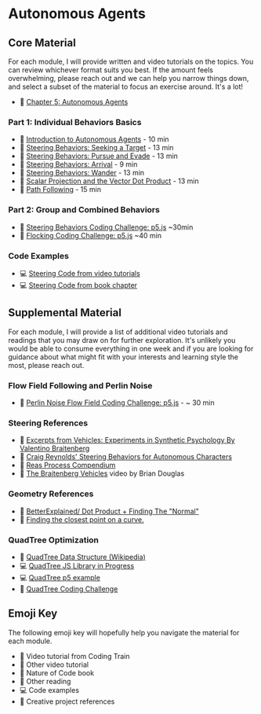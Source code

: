 # Autonomous Agents

## Core Material

For each module, I will provide written and video tutorials on the topics. You can review whichever format suits you best. If the amount feels overwhelming, please reach out and we can help you narrow things down, and select a subset of the material to focus an exercise around. It's a lot!

- 📗 [Chapter 5: Autonomous Agents](https://nature-of-code-2nd-edition.netlify.app/autonomous-agents/)

### Part 1: Individual Behaviors Basics

- 🚂 [Introduction to Autonomous Agents](https://thecodingtrain.com/tracks/the-nature-of-code-2/noc/5-autonomous-agents/1-steering-agents) - 10 min
- 🚂 [Steering Behaviors: Seeking a Target](https://thecodingtrain.com/tracks/the-nature-of-code-2/noc/5-autonomous-agents/2-seeking-a-target) - 13 min
- 🚂 [Steering Behaviors: Pursue and Evade](https://thecodingtrain.com/tracks/the-nature-of-code-2/noc/5-autonomous-agents/3-pursue-and-evade) - 13 min
- 🚂 [Steering Behaviors: Arrival](https://thecodingtrain.com/tracks/the-nature-of-code-2/noc/5-autonomous-agents/4-arrive-steering) - 9 min
- 🚂 [Steering Behaviors: Wander](https://thecodingtrain.com/tracks/the-nature-of-code-2/noc/5-autonomous-agents/5-wander) - 13 min
- 🚂 [Scalar Projection and the Vector Dot Product](https://thecodingtrain.com/tracks/the-nature-of-code-2/noc/5-autonomous-agents/6-scalar-projection) - 13 min
- 🚂 [Path Following](https://thecodingtrain.com/tracks/the-nature-of-code-2/noc/5-autonomous-agents/7-path-following) - 15 min

### Part 2: Group and Combined Behaviors

- 🚂 [Steering Behaviors Coding Challenge: p5.js](https://thecodingtrain.com/CodingChallenges/059-steering-text-paths.html) ~30min
- 🚂 [Flocking Coding Challenge: p5.js](https://thecodingtrain.com/CodingChallenges/124-flocking-boids.html) ~40 min

### Code Examples

- 💻 [Steering Code from video tutorials](https://editor.p5js.org/codingtrain/collections/S4nJEexPF)
- 💻 [Steering Code from book chapter](https://editor.p5js.org/natureofcode/collections/6iND7LlFR)

## Supplemental Material

For each module, I will provide a list of additional video tutorials and readings that you may draw on for further exploration. It's unlikely you would be able to consume everything in one week and if you are looking for guidance about what might fit with your interests and learning style the most, please reach out.

### Flow Field Following and Perlin Noise

- 🚂 [Perlin Noise Flow Field Coding Challenge: p5.js](https://thecodingtrain.com/CodingChallenges/024-perlinnoiseflowfield.html) - ~ 30 min

### Steering References

- 📕 [Excerpts from Vehicles: Experiments in Synthetic Psychology By Valentino Braitenberg](https://drive.google.com/file/d/1iztmHNX7kmc96tgV44eVJLHsJTTmm_Hd/view?usp=sharing)
- 📕 [Craig Reynolds' Steering Behaviors for Autonomous Characters](http://www.red3d.com/cwr/steer/)
- 🎥 [Reas Process Compendium](https://vimeo.com/22955812)
- 🎥 [The Braitenberg Vehicles](https://youtu.be/A-fxij3zM7g) video by Brian Douglas

### Geometry References

- 📕 [BetterExplained/ Dot Product + Finding The "Normal"](http://betterexplained.com/articles/vector-calculus-understanding-the-dot-product/)
- 📕 [Finding the closest point on a curve.](http://www.mesacc.edu/~marfv02121/readings/nearest_point/index.html)

### QuadTree Optimization

- 📕 [QuadTree Data Structure (Wikipedia)](https://en.wikipedia.org/wiki/Quadtree)
- 💻 [QuadTree JS Library in Progress](https://github.com/CodingTrain/QuadTree)
- 💻 [QuadTree p5 example](https://editor.p5js.org/natureofcode/sketches/Y8hseRvYe)
- 🚂 [QuadTree Coding Challenge](https://thecodingtrain.com/challenges/98-quadtree)

## Emoji Key

The following emoji key will hopefully help you navigate the material for each module.

- 🚂 Video tutorial from Coding Train
- 🎥 Other video tutorial
- 📗 Nature of Code book
- 📕 Other reading
- 💻 Code examples
- 🎨 Creative project references

